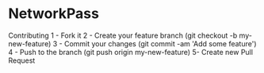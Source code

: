 # NetworkPass

Contributing
1 - Fork it
2 - Create your feature branch (git checkout -b my-new-feature)
3 - Commit your changes (git commit -am 'Add some feature')
4 - Push to the branch (git push origin my-new-feature)
5- Create new Pull Request